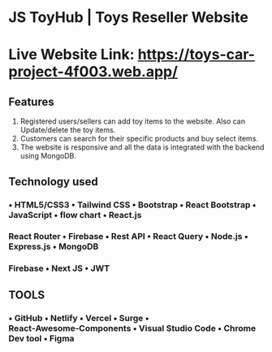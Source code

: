 # JS ToyHub | Toys Reseller Website 
# Live Website Link: https://toys-car-project-4f003.web.app/

## Features
1. Registered users/sellers can add toy items to the website. Also can Update/delete the toy items.
2. Customers can search for their specific products and buy select items.
3. The website is responsive and all the data is integrated with the backend using MongoDB.

## Technology used

### • HTML5/CSS3 • Tailwind CSS • Bootstrap • React Bootstrap • JavaScript • flow chart • React.js

### React Router • Firebase • Rest API • React Query • Node.js • Express.js • MongoDB

### Firebase • Next JS • JWT

## TOOLS
### • GitHub • Netlify • Vercel • Surge • React‑Awesome‑Components • Visual Studio Code • Chrome Dev tool • Figma
